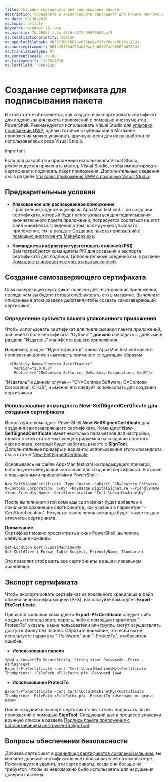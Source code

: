 ```yaml
---
title: Создание сертификата для подписывания пакета
description: Создавайте и экспортируйте сертификат для пакета приложения, подписывая его с использованием инструментов PowerShell.
ms.date: 09/30/2018
ms.topic: article
keywords: windows 10, uwp
ms.assetid: 7bc2006f-fc5a-4ff6-b573-60933882caf8
ms.localizationpriority: medium
ms.openlocfilehash: 963c73bb7667ced5bbe9e33fef0cac561fe1183a
ms.sourcegitcommit: 681c70f964210ab49ac5d06357ae96505bb78741
ms.translationtype: MT
ms.contentlocale: ru-RU
ms.lasthandoff: 11/26/2018
ms.locfileid: "7692625"
---
```

# <a name="create-a-certificate-for-package-signing"></a>Создание сертификата для подписывания пакета


В этой статье объясняется, как создать и экспортировать сертификат для подписывания пакета приложений с помощью инструментов PowerShell. Рекомендуется использовать Visual Studio для [упаковки приложений UWP](https://msdn.microsoft.com/windows/uwp/packaging/packaging-uwp-apps), однако готовые к публикации в Магазине приложения можно упаковать вручную, если для их разработки не использовалась среда Visual Studio.

> [!IMPORTANT] 
> Если для разработки приложения использовали Visual Studio, рекомендуется применить мастер Visual Studio, чтобы импортировать сертификат и подписать пакет приложения. Дополнительные сведения см. в разделе [Упаковка приложения UWP с помощью Visual Studio](https://msdn.microsoft.com/windows/uwp/packaging/packaging-uwp-apps).

## <a name="prerequisites"></a>Предварительные условия

- **Упакованное или распакованное приложение**  
Приложение, содержащее файл AppxManifest.xml. При создании сертификата, который будет использоваться для подписывания окончательного пакета приложений, потребуется сослаться на этот файл манифеста. Сведения о том, как вручную упаковать приложение, см. в разделе [Создание пакета приложений с помощью инструмента MakeAppx.exe](https://msdn.microsoft.com/windows/uwp/packaging/create-app-package-with-makeappx-tool).

- **Командлеты инфраструктуры открытых ключей (PKI)**  
Вам потребуются командлеты PKI для создания и экспорта сертификата для подписи. Дополнительные сведения см. в разделе [Командлеты инфраструктуры открытых ключей](https://docs.microsoft.com/powershell/module/pkiclient/).

## <a name="create-a-self-signed-certificate"></a>Создание самозаверяющего сертификата

Самозаверяющий сертификат полезен для тестирования приложения, прежде чем вы будете готовы опубликовать его в магазине. Выполните описанные в этом разделе действия,чтобы создать самозаверяющий сертификат.

### <a name="determine-the-subject-of-your-packaged-app"></a>Определение субъекта вашего упакованного приложения  

Чтобы использовать сертификат для подписывания пакета приложений, значение в поле сертификата "Субъект" **должно** совпадать с данными в разделе "Издатель" манифеста вашего приложения.

Например, раздел "Идентификатор" файла AppxManifest.xml вашего приложения должен выглядеть примерно следующим образом:
```
  <Identity Name="Contoso.AssetTracker" 
    Version="1.0.0.0" 
    Publisher="CN=Contoso Software, O=Contoso Corporation, C=US"/>
```

"Издатель" в данном случае— "CN=Contoso Software, O=Contoso Corporation, C=US", и именно его следует использовать для создания сертификата. 

### <a name="use-new-selfsignedcertificate-to-create-a-certificate"></a>Использование командлета **New-SelfSignedCertificate** для создания сертификата
Используйте командлет PowerShell **New-SelfSignedCertificate** для создания самозаверяющего сертификата. Командлет **New-SelfSignedCertificate** имеет несколько параметров для настройки, однако в этой статье мы сконцентрируемся на создании простого сертификата, который будет работать вместе с **SignTool**. Дополнительные примеры и варианты использования этого командлета см. в статье [New-SelfSignedCertificate](https://docs.microsoft.com/powershell/module/pkiclient/New-SelfSignedCertificate).

Основываясь на файле AppxManifest.xml из предыдущего примера, используйте следующий синтаксис для создания сертификата. В строке с повышенными привилегиями PowerShell:
```
New-SelfSignedCertificate -Type Custom -Subject "CN=Contoso Software, O=Contoso Corporation, C=US" -KeyUsage DigitalSignature -FriendlyName <Your Friendly Name> -CertStoreLocation "Cert:\LocalMachine\My"
```

После выполнения этой команды сертификат будет добавлен в локальное хранилище сертификатов, как указано в параметре "-CertStoreLocation". Результат выполнения команды будет также создан отпечаток сертификата.  

**Примечание.**  
Сертификат можно просмотреть в окне PowerShell, выполнив следующие команды:
```
Set-Location Cert:\LocalMachine\My
Get-ChildItem | Format-Table Subject, FriendlyName, Thumbprint
```
Это позволит отобразить все сертификаты в вашем локальном хранилище.

## <a name="export-a-certificate"></a>Экспорт сертификата 

Чтобы экспортировать сертификат из локального хранилища в файл обмена личной информацией (PFX), используйте командлет **Export-PfxCertificate**.

При использовании командлета **Export-PfxCertificate** следует либо создать и использовать пароль, либо с помощью параметра "-ProtectTo" указать, какие пользователи или группы могут осуществлять доступ к файлу без пароля. Обратите внимание, что если вы не используете параметр "-Password" или "-ProtectTo", отобразится ошибка.

- **Использование пароля**
```
$pwd = ConvertTo-SecureString -String <Your Password> -Force -AsPlainText 
Export-PfxCertificate -cert "Cert:\LocalMachine\My\<Certificate Thumbprint>" -FilePath <FilePath>.pfx -Password $pwd
```

- **Использование ProtectTo**
```
Export-PfxCertificate -cert Cert:\LocalMachine\My\<Certificate Thumbprint> -FilePath <FilePath>.pfx -ProtectTo <Username or group name>
```

После создания и экспорт сертификата вы готовы подписать пакет приложений с помощью **SignTool**. Следующий шаг в процессе упаковки вручную описан в разделе [Подпись пакета приложения с использованием инструмента SignTool](https://msdn.microsoft.com/windows/uwp/packaging/sign-app-package-using-signtool).

## <a name="security-considerations"></a>Вопросы обеспечения безопасности 
Добавив сертификат в [хранилища сертификатов локальной машины](https://msdn.microsoft.com/windows/hardware/drivers/install/local-machine-and-current-user-certificate-stores), вы меняете доверие сертификатов всех пользователей на компьютере. Рекомендуется удалить эти сертификаты, когда они больше не требуется, чтобы их невозможно было использовать для нарушения доверия системы.
